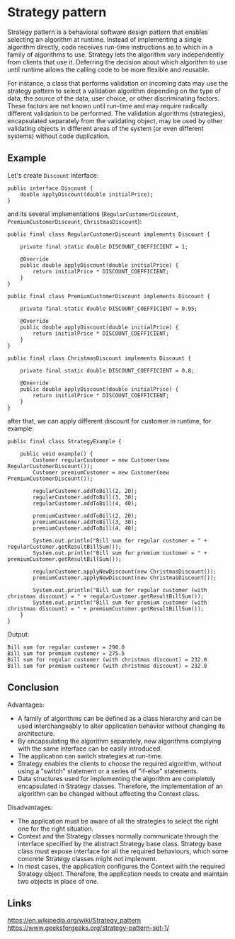 # Strategy pattern
Strategy pattern is a behavioral software design pattern that enables selecting an algorithm at runtime. Instead of implementing a single algorithm directly, code receives run-time instructions as to which in a family of algorithms to use. Strategy lets the algorithm vary independently from clients that use it. Deferring the decision about which algorithm to use until runtime allows the calling code to be more flexible and reusable.

For instance, a class that performs validation on incoming data may use the strategy pattern to select a validation algorithm depending on the type of data, the source of the data, user choice, or other discriminating factors. These factors are not known until run-time and may require radically different validation to be performed. The validation algorithms (strategies), encapsulated separately from the validating object, may be used by other validating objects in different areas of the system (or even different systems) without code duplication.

## Example

Let's create `Discount` interface:
```
public interface Discount {
    double applyDiscount(double initialPrice);
}
```

and its several implementations (`RegularCustomerDiscount`, `PremiumCustomerDiscount`, `ChristmasDiscount`):
```
public final class RegularCustomerDiscount implements Discount {

    private final static double DISCOUNT_COEFFICIENT = 1;

    @Override
    public double applyDiscount(double initialPrice) {
        return initialPrice * DISCOUNT_COEFFICIENT;
    }
}
```

```
public final class PremiumCustomerDiscount implements Discount {

    private final static double DISCOUNT_COEFFICIENT = 0.95;

    @Override
    public double applyDiscount(double initialPrice) {
        return initialPrice * DISCOUNT_COEFFICIENT;
    }
}
```

```
public final class ChristmasDiscount implements Discount {

    private final static double DISCOUNT_COEFFICIENT = 0.8;

    @Override
    public double applyDiscount(double initialPrice) {
        return initialPrice * DISCOUNT_COEFFICIENT;
    }
}
```

after that, we can apply different discount for customer in runtime, for example:
```
public final class StrategyExample {

    public void example() {
        Customer regularCustomer = new Customer(new RegularCustomerDiscount());
        Customer premiumCustomer = new Customer(new PremiumCustomerDiscount());

        regularCustomer.addToBill(2, 20);
        regularCustomer.addToBill(3, 30);
        regularCustomer.addToBill(4, 40);

        premiumCustomer.addToBill(2, 20);
        premiumCustomer.addToBill(3, 30);
        premiumCustomer.addToBill(4, 40);

        System.out.println("Bill sum for regular customer = " + regularCustomer.getResultBillSum());
        System.out.println("Bill sum for premium customer = " + premiumCustomer.getResultBillSum());

        regularCustomer.applyNewDiscount(new ChristmasDiscount());
        premiumCustomer.applyNewDiscount(new ChristmasDiscount());

        System.out.println("Bill sum for regular customer (with christmas discount) = " + regularCustomer.getResultBillSum());
        System.out.println("Bill sum for premium customer (with christmas discount) = " + premiumCustomer.getResultBillSum());
    }
}
```

Output:
```
Bill sum for regular customer = 290.0
Bill sum for premium customer = 275.5
Bill sum for regular customer (with christmas discount) = 232.0
Bill sum for premium customer (with christmas discount) = 232.0
```

## Conclusion
Advantages:
- A family of algorithms can be defined as a class hierarchy and can be used interchangeably to alter application behavior without changing its architecture.
- By encapsulating the algorithm separately, new algorithms complying with the same interface can be easily introduced.
- The application can switch strategies at run-time.
- Strategy enables the clients to choose the required algorithm, without using a "switch" statement or a series of "if-else" statements.
- Data structures used for implementing the algorithm are completely encapsulated in Strategy classes. Therefore, the implementation of an algorithm can be changed without affecting the Context class.

Disadvantages:
- The application must be aware of all the strategies to select the right one for the right situation.
- Context and the Strategy classes normally communicate through the interface specified by the abstract Strategy base class. Strategy base class must expose interface for all the required behaviours, which some concrete Strategy classes might not implement.
- In most cases, the application configures the Context with the required Strategy object. Therefore, the application needs to create and maintain two objects in place of one.

## Links
https://en.wikipedia.org/wiki/Strategy_pattern  
https://www.geeksforgeeks.org/strategy-pattern-set-1/
